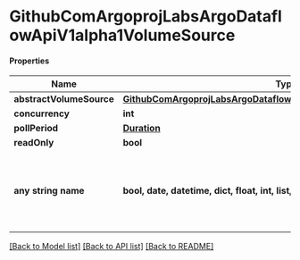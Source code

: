 # GithubComArgoprojLabsArgoDataflowApiV1alpha1VolumeSource

#### Properties
Name | Type | Description | Notes
------------ | ------------- | ------------- | -------------
**abstractVolumeSource** | [**GithubComArgoprojLabsArgoDataflowApiV1alpha1AbstractVolumeSource**](GithubComArgoprojLabsArgoDataflowApiV1alpha1AbstractVolumeSource.md) |  | [optional] 
**concurrency** | **int** |  | [optional] 
**pollPeriod** | [**Duration**](Duration.md) |  | [optional] 
**readOnly** | **bool** |  | [optional] 
**any string name** | **bool, date, datetime, dict, float, int, list, str, none_type** | any string name can be used but the value must be the correct type | [optional]

[[Back to Model list]](../README.md#documentation-for-models) [[Back to API list]](../README.md#documentation-for-api-endpoints) [[Back to README]](../README.md)

